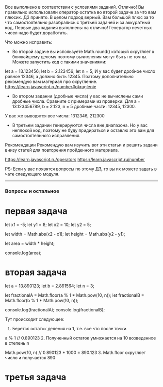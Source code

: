 Все выполнено в соответствии с условиями заданий. Отлично! Вы правильно использовали оператор остатка во второй задаче за что вам плюсик. ДЗ принято.
В целом подход верный. Вам большой плюс за то что самостоятельно разобрались с третьей задачей и за аккуратный код.
Первые два задания выполнены на отлично! Генератор нечетных чисел надо будет доработать.


Что можно исправить:
- Во второй задаче вы используете Math.round() который округляет к ближайшему целому поэтому вычисления могут быть не точны. Можете запустить код с такими значениями:

let a = 13.123456;
let b = 2.123456;
let n = 5;
И у вас будет дробное число равное 12346, а должно быть 12345. Поэтому дополнительно рекомендую вам материал про округление.
https://learn.javascript.ru/number#okruglenie

- Во втором задании (дробные числа) у вас не вычислены сами дробные числа. Сравните с примерами из проверки:
Для a = 13.123456789, b = 2.123, n = 5 дробные части: 12345, 12300.

У вас же выводятся все числа: 1312346, 212300

- В третьем задании генерируются числа  вне диапазона. Но у вас неплохой код, поэтому не буду придираться и оставлю это вам для самостоятельного исправления.

Рекомендации
Рекомендую вам изучить вот эти статьи и решить задачи внизу статей для повторения пройденного материала.

https://learn.javascript.ru/operators
https://learn.javascript.ru/number

PS: Если у вас появятся вопросы по этому ДЗ, то вы их можете задать в чате следующего модуля.

------------------
### Вопросы и остальное

# первая задача
let x1 = -5;
let y1 = 8;
let x2 = 10;
let y2 = 5;

let width = Math.abs(x2 - x1);
let height = Math.abs(y2 - y1);

let area = width * height;

console.log(area);

# вторая задача
let a = 13.890123;
let b = 2.891564;
let n = 3;

let fractionalA = Math.floor(a % 1 * Math.pow(10, n));
let fractionalB = Math.floor(b % 1 * Math.pow(10, n));

console.log(fractionalA);
console.log(fractionalB);

Тут происходит следующее:

1. Берется остаток деления на 1, т.е. все что после точки.

a % 1 // 0.890123
2. Полученный остаток умножается на 10 возведенное в степень n

Math.pow(10, n) // 0.890123 * 1000 = 890.123
3. Math.floor округляет число и получается 890

# третья задача
